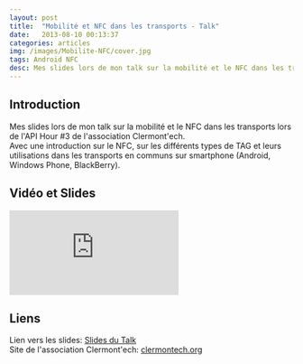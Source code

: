 ```yaml
---
layout: post
title:  "Mobilité et NFC dans les transports - Talk"
date:   2013-08-10 00:13:37
categories: articles
img: /images/Mobilite-NFC/cover.jpg
tags: Android NFC
desc: Mes slides lors de mon talk sur la mobilité et le NFC dans les transports lors de l'API Hour #3 de l'association Clermont'ech.
---
```

## Introduction

Mes slides lors de mon talk sur la mobilité et le NFC dans les transports lors de l'API Hour #3 de l'association Clermont'ech.<br/>
Avec une introduction sur le NFC, sur les différents types de TAG et leurs utilisations dans les transports en communs sur smartphone (Android, Windows Phone, BlackBerry).

## Vidéo et Slides

<iframe class="video" src="https://www.youtube.com/embed/Qv3At7qOIes" frameborder="0" allowfullscreen></iframe>

## Liens

Lien vers les slides: [Slides du Talk](http://julien-millau.fr/NFC-slides-Clermontech/)<br/>
Site de l'association Clermont'ech: [clermontech.org](http://clermontech.org/)

